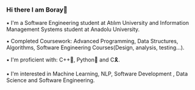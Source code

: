 ### Hi there I am Boray👋

▪ I'm a Software Engineering student at Atılım University and Information Management Systems student at Anadolu University.

▪ Completed Coursework: Advanced Programming, Data Structures, Algorithms, Software Engineering Courses(Design, analysis, testing...).

▪ I'm proficient with: C++🔷, Python🐍 and C🎗.

▪ I'm interested in Machine Learning, NLP, Software Development , Data Science and Software Engineering.

